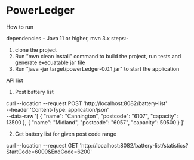 # PowerLedger

How to run

dependencies - Java 11 or higher, mvn 3.x
steps:-
1. clone the project
2. Run "mvn clean install" command to build the project, run tests and generate execuatable jar file
3. Run "java -jar target/powerLedger-0.0.1.jar" to start the application

API list

1. Post battery list

  curl --location --request POST 'http://localhost:8082/battery-list' \
  --header 'Content-Type: application/json' \
  --data-raw '[
    {
      "name": "Cannington",
      "postcode": "6107",
      "capacity": 13500
    },
    {
      "name": "Midland",
      "postcode": "6057",
      "capacity": 50500
    }
  ]'


2. Get battery list for given post code range

 curl --location --request GET 'http://localhost:8082/battery-list/statistics?StartCode=6000&EndCode=6200'

